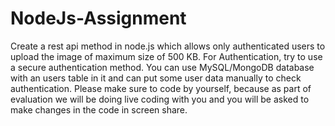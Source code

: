 # NodeJs-Assignment
Create a rest api method in node.js which allows only authenticated users to upload the image
of maximum size of 500 KB.
For Authentication, try to use a secure authentication method.
You can use MySQL/MongoDB database with an users table in it and can put some user data
manually to check authentication.
Please make sure to code by yourself, because as part of evaluation we will be doing live
coding with you and you will be asked to make changes in the code in screen share.
